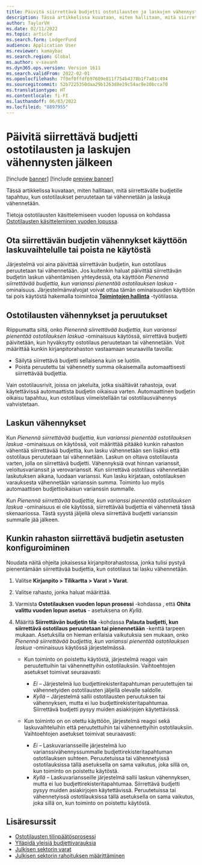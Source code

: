 ```yaml
---
title: Päivitä siirrettävä budjetti ostotilausten ja laskujen vähennysten jälkeen
description: Tässä artikkelissa kuvataan, miten hallitaan, mitä siirrettävälle budjetille tapahtuu, kun ostotilaukset peruutetaan tai vähennetään ja laskuja vähennetään.
author: TaylorVH
ms.date: 02/11/2022
ms.topic: article
ms.search.form: LedgerFund
audience: Application User
ms.reviewer: kamaybac
ms.search.region: Global
ms.author: v-savanh
ms.dyn365.ops.version: Version 1611
ms.search.validFrom: 2022-02-01
ms.openlocfilehash: 7f0ef0ffdf697609e811f754b4378b1f7a81c494
ms.sourcegitcommit: 52b7225350daa29b1263d8e29c54ac9e20bcca70
ms.translationtype: HT
ms.contentlocale: fi-FI
ms.lasthandoff: 06/03/2022
ms.locfileid: "8897955"
---
```

# <a name="update-the-carry-forward-budget-after-reductions-in-purchase-orders-and-invoices"></a>Päivitä siirrettävä budjetti ostotilausten ja laskujen vähennysten jälkeen

[!include [banner](../includes/banner.md)]
[!include [preview banner](../includes/preview-banner.md)]

Tässä artikkelissa kuvataan, miten hallitaan, mitä siirrettävälle budjetille tapahtuu, kun ostotilaukset peruutetaan tai vähennetään ja laskuja vähennetään.

Tietoja ostotilausten käsittelemiseen vuoden lopussa on kohdassa [Ostotilausten käsitteleminen vuoden lopussa](/dynamicsax-2012/appuser-itpro/process-purchase-orders-at-year-end).

## <a name="turn-carry-forward-budget-reductions-for-invoice-variances-on-or-off"></a>Ota siirrettävän budjetin vähennykset käyttöön laskuvaihtelulle tai poista ne käytöstä

Järjestelmä voi aina päivittää siirrettävän budjetin, kun ostotilaus peruutetaan tai vähennetään. Jos kuitenkin haluat päivittää siirrettävän budjetin laskun vähentämisen yhteydessä, ota käyttöön *Pienennä siirrettävää budjettia, kun varianssi pienentää ostotilauksen laskua* -ominaisuus. Järjestelmänvalvojat voivat ottaa tämän ominaisuuden käyttöön tai pois käytöstä hakemalla toimintoa **[Toimintojen hallinta](../../fin-ops-core/fin-ops/get-started/feature-management/feature-management-overview.md)** -työtilassa.

## <a name="purchase-order-reductions-and-cancellations"></a>Ostotilausten vähennykset ja peruutukset

Riippumatta siitä, onko *Pienennä siirrettävää budjettia, kun varianssi pienentää ostotilauksen laskua* -ominaisuus käytössä, siirrettävä budjetti päivitetään, kun hyväksytty ostotilaus peruutetaan tai vähennetään. Voit määrittää kunkin kirjanpitorahaston vastaamaan seuraavilla tavoilla:

- Säilytä siirrettävä budjetti sellaisena kuin se luotiin.
- Poista peruutettu tai vähennetty summa oikaisemalla automaattisesti siirrettävää budjettia.

Vain ostotilausrivit, joissa on jakeluita, jotka sisältävät rahastoja, ovat käytettävissä automaattista budjetin oikaisua varten. Automaattinen budjetin oikaisu tapahtuu, kun ostotilaus viimeistellään tai ostotilausvähennys vahvistetaan.

## <a name="invoice-reductions"></a>Laskun vähennykset

Kun *Pienennä siirrettävää budjettia, kun varianssi pienentää ostotilauksen laskua* -ominaisuus on käytössä, voit määrittää pitääkö kunkin rahaston vähentää siirrettävää budjettia, kun lasku vähennetään sen lisäksi että ostotilaus peruutetaan tai vähennetään. Laskun on oltava ostotilausta varten, jolla on siirrettävä budjetti. Vähennyksiä ovat hinnan varianssit, veloitusvarianssit ja verovarianssit. Kun siirrettävä ostotilaus vähennetään laskutuksen aikana, luodaan varianssi. Kun lasku kirjataan, ostotilauksen varauksesta vähennetään varianssin summa. Toiminto luo myös automaattisen budjettioikaisun varianssin summalle.

Kun *Pienennä siirrettävää budjettia, kun varianssi pienentää ostotilauksen laskua* -ominaisuus ei ole käytössä, siirrettävää budjettia ei vähennetä tässä skenaariossa. Tästä syystä jäljellä oleva siirrettävä budjetti varianssin summalle jää jälkeen.

## <a name="configure-the-carry-forward-budget-options-for-each-fund"></a>Kunkin rahaston siirrettävä budjetin asetusten konfiguroiminen

Noudata näitä ohjeita jokaisessa kirjanpitorahastossa, jonka tulisi pystyä pienentämään siirrettävää budjettia, kun ostotilaus tai lasku vähennetään.

1. Valitse **Kirjanpito \> Tilikartta \> Varat \> Varat**.
1. Valitse rahasto, jonka haluat määrittää.
1. Varmista **Ostotilauksen vuoden lopun prosessi** -kohdassa , että **Ohita valittu vuoden lopun asetus** - asetuksena on *Kyllä*.
1. Määritä **Siirrettävän budjetin tila** -kohdassa **Palauta budjetti, kun siirrettävä ostotilaus peruutetaan tai pienennetään** -kenttä tarpeen mukaan. Asetuksilla on hieman erilaisia vaikutuksia sen mukaan, onko *Pienennä siirrettävää budjettia, kun varianssi pienentää ostotilauksen laskua* -ominaisuus käytössä järjestelmässä.

    - Kun toiminto on poistettu käytöstä, järjestelmä reagoi vain peruutettuihin tai vähennettyihin ostotilauksiin. Vaihtoehtojen asetukset toimivat seuraavasti:

        - *Ei* – Järjestelmä luo budjettirekisteritapahtuman peruutettujen tai vähennetyiden ostotilausten jäljellä olevalle saldolle.
        - *Kyllä* – Järjestelmä sallii ostotilausten peruutuksen tai vähennyksen, mutta ei luo budjettirekisteritapahtumaa. Siirrettävä budjetti pysyy muiden asiakirjojen käytettävissä.

    - Kun toiminto on on otettu käyttöön, järjestelmä reagoi sekä laskuvaihteluihin että peruutettuihin tai vähennettyihin ostotilauksiin. Vaihtoehtojen asetukset toimivat seuraavasti:

        - *Ei* – Laskuvariansseille järjestelmä luo varianssivähennyssummalle budjettirekisteritapahtuman ostotilauksen suhteen. Peruutetuissa tai vähennetyissä ostotilauksissa tällä asetuksella on sama vaikutus, joka sillä on, kun toiminto on poistettu käytöstä.
        - *Kyllä* – Laskuvariansseille järjestelmä sallii laskun vähennyksen, mutta ei luo budjettirekisteritapahtumaa. Siirrettävä budjetti pysyy muiden asiakirjojen käytettävissä. Peruutetuissa tai vähennetyissä ostotilauksissa tällä asetuksella on sama vaikutus, joka sillä on, kun toiminto on poistettu käytöstä.

## <a name="additional-resources"></a>Lisäresurssit

- [Ostotilausten tilinpäätösprosessi](/dynamicsax-2012/appuser-itpro/process-purchase-orders-at-year-end)
- [Ylläpidä yleisiä budjettivarauksia](general-budget-reservation-tasks.md)
- [Julkisen sektorin varat](funds-public-sector.md)
- [Julkisen sektorin rahoituksen määrittäminen](tasks/set-up-fund-public-sector.md)
